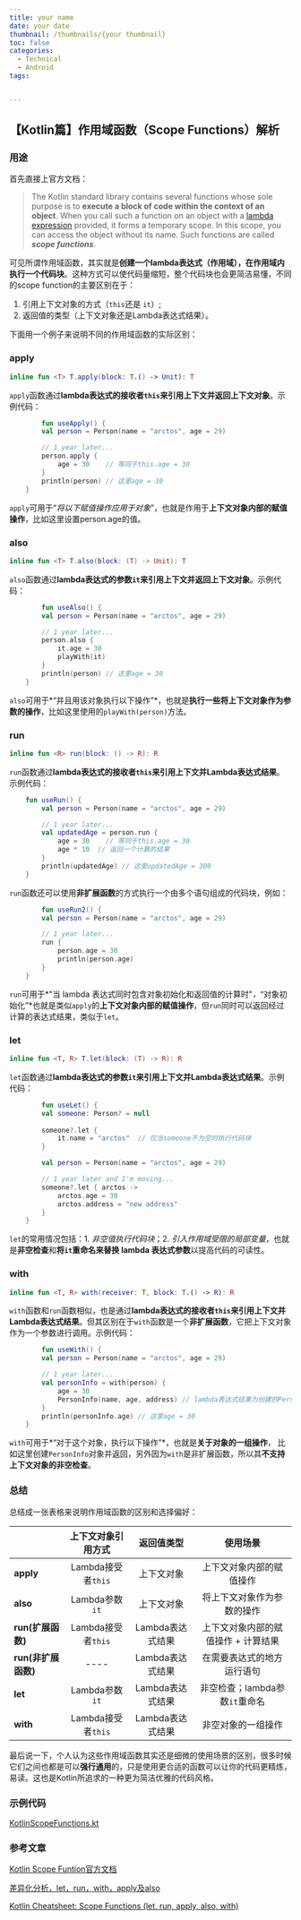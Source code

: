 ```yaml
---
title: your name
date: your date
thumbnail: /thumbnails/{your thumbnail}
toc: false
categories:
  - Technical
  - Android
tags:


---
```


## 【Kotlin篇】作用域函数（Scope Functions）解析

### 用途

首先直接上官方文档：

> The Kotlin standard library contains several functions whose sole purpose is to **execute a block of code within the context of an object**. When you call such a function on an object with a [lambda expression](https://kotlinlang.org/docs/lambdas.html) provided, it forms a temporary scope. In this scope, you can access the object without its name. Such functions are called ***scope functions***.

可见所谓作用域函数，其实就是**创建一个lambda表达式（作用域），在作用域内执行一个代码块**。这种方式可以使代码量缩短，整个代码块也会更简洁易懂，不同的scope function的主要区别在于：

1. 引用上下文对象的方式（`this`还是 `it`）;
2. 返回值的类型（上下文对象还是Lambda表达式结果）。

下面用一个例子来说明不同的作用域函数的实际区别：

### apply

```kotlin
inline fun <T> T.apply(block: T.() -> Unit): T 
```

`apply`函数通过**lambda表达式的接收者`this`**来引用上下文并**返回上下文对象**。示例代码：

```kotlin
		fun useApply() {
        val person = Person(name = "arctos", age = 29)

        // 1 year later...
        person.apply {
            age = 30	// 等同于this.age = 30
        }
        println(person) // 这里age = 30
    }
```

`apply`可用于“*将以下赋值操作应用于对象*”，也就是作用于**上下文对象内部的赋值操作**，比如这里设置person.age的值。

### also

```kotlin
inline fun <T> T.also(block: (T) -> Unit): T
```

`also`函数通过**lambda表达式的参数`it`**来引用上下文并**返回上下文对象**。示例代码：

```kotlin
		fun useAlso() {
        val person = Person(name = "arctos", age = 29)

        // 1 year later...
        person.also {
            it.age = 30
            playWith(it)
        }
        println(person) // 这里age = 30
    }
```

`also`可用于*“并且用该对象执行以下操作”*，也就是**执行一些将上下文对象作为参数的操作**，比如这里使用的`playWith(person)`方法。

### run

```kotlin
inline fun <R> run(block: () -> R): R
```

`run`函数通过**lambda表达式的接收者`this`**来引用上下文并**Lambda表达式结果**。示例代码：

```kotlin
    fun useRun() {
        val person = Person(name = "arctos", age = 29)

        // 1 year later...
        val updatedAge = person.run {
            age = 30	// 等同于this.age = 30
            age * 10  // 返回一个计算的结果
        }
        println(updatedAge) // 这里updatedAge = 300
    }
```

`run`函数还可以使用**非扩展函数**的方式执行一个由多个语句组成的代码块，例如：

```kotlin
		fun useRun2() {
        val person = Person(name = "arctos", age = 29)

        // 1 year later...
        run {
            person.age = 30
            println(person.age)
        }
    }
```

`run`可用于*"当 lambda 表达式同时包含对象初始化和返回值的计算时"*，*“对象初始化”*也就是类似`apply`的**上下文对象内部的赋值操作**，但`run`同时可以返回经过计算的表达式结果，类似于`let`。

### let

```kotlin
inline fun <T, R> T.let(block: (T) -> R): R
```

`let`函数通过**lambda表达式的参数`it`**来引用上下文并**Lambda表达式结果**。示例代码：

```kotlin
		fun useLet() {
        val someone: Person? = null
        
        someone?.let {
            it.name = "arctos"  // 仅当someone不为空时执行代码块
        }

        val person = Person(name = "arctos", age = 29)

        // 1 year later and I'm moving...
        someone?.let { arctos ->
            arctos.age = 30
            arctos.address = "new address"
        }
    }
```

`let`的常用情况包括：1. *非空值执行代码块*；2. *引入作用域受限的局部变量*，也就是**非空检查**和**将`it`重命名来替换 lambda 表达式参数**以提高代码的可读性。

### with

```kotlin
inline fun <T, R> with(receiver: T, block: T.() -> R): R
```

`with`函数和`run`函数相似，也是通过**lambda表达式的接收者`this`**来引用上下文并**Lambda表达式结果**。但其区别在于`with`函数是一个**非扩展函数**，它把上下文对象作为一个参数进行调用。示例代码：

```kotlin
		fun useWith() {
        val person = Person(name = "arctos", age = 29)

        // 1 year later...
        val personInfo = with(person) {
            age = 30
            PersonInfo(name, age, address) // lambda表达式结果为创建的PersonInfo对象
        }
        println(personInfo.age) // 这里age = 30
    }
```

`with`可用于*“对于这个对象，执行以下操作”*，也就是**关于对象的一组操作**， 比如这里创建`PersonInfo`对象并返回，另外因为`with`是非扩展函数，所以其**不支持上下文对象的非空检查**。

### 总结

总结成一张表格来说明作用域函数的区别和选择偏好：

|                     | 上下文对象引用方式 |    返回值类型    |              使用场景               |
| ------------------- | :----------------: | :--------------: | :---------------------------------: |
| **apply**           | Lambda接受者`this` |    上下文对象    |      上下文对象内部的赋值操作       |
| **also**            |   Lambda参数`it`   |    上下文对象    |     将上下文对象作为参数的操作      |
| **run(扩展函数)**   | Lambda接受者`this` | Lambda表达式结果 | 上下文对象内部的赋值操作 + 计算结果 |
| **run(非扩展函数)** |        ----        | Lambda表达式结果 |     在需要表达式的地方运行语句      |
| **let**             |   Lambda参数`it`   | Lambda表达式结果 |   非空检查；lambda参数`it`重命名    |
| **with**            | Lambda接受者`this` | Lambda表达式结果 |         非空对象的一组操作          |

最后说一下，个人认为这些作用域函数其实还是细微的使用场景的区别，很多时候它们之间也都是可以**强行通用**的，只是使用更合适的函数可以让你的代码更精炼，易读。这也是Kotlin所追求的一种更为简洁优雅的代码风格。

### 示例代码

[KotlinScopeFunctions.kt](https://github.com/Yunze-Li/MochaBear/blob/main/blog/src/main/kotlin/com/arctos/mochabear/blog/KotlinScopeFunctions.kt)

### 参考文章

[Kotlin Scope Funtion官方文档](https://kotlinlang.org/docs/scope-functions.html)

[差异化分析，let，run，with，apply及also](https://juejin.cn/post/6975384870675546126)

[Kotlin Cheatsheet: Scope Functions (let, run, apply, also, with)](https://medium.com/dont-code-me-on-that/kotlin-cheatsheet-scope-functions-let-run-apply-also-with-308c8e5533f4)

